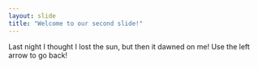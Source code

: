 ```yaml
---
layout: slide
title: "Welcome to our second slide!"
---
```

Last night I thought I lost the sun, but then it dawned on me!
Use the left arrow to go back!
